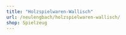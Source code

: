 ```yaml
---
title: "Holzspielwaren-Wallisch"
url: /neulengbach/holzspielwaren-wallisch/
shop: Spielzeug
---
```

